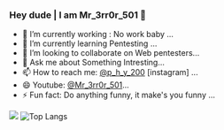 ### Hey dude | I am Mr_3rr0r_501 👋

<!--
**yuvarajucet/yuvarajucet** is a ✨ _special_ ✨ repository because its `README.md` (this file) appears on your GitHub profile.

Here are some ideas to get you started:
-->
- 🔭 I’m currently working : No work baby ...
- 🌱 I’m currently learning Pentesting ...
- 👯 I’m looking to collaborate on Web pentesters...
- 💬 Ask me about Something Intresting...
- 📫 How to reach me: <a href="https://instagram.com/p_h_y_200">@p_h_y_200</a> [instagram] ...
- 😄 Youtube: <a href="https://youtube.com/c/Mr3rr0r501">@Mr_3rr0r_501</a>...
- ⚡ Fun fact: Do anything funny, it make's you funny ...

![](https://github-readme-stats.vercel.app/api?username=yuvarajucet&theme=light&show_icons=true&title_color=FFD700&icon_color=4169E1&text_color=008000&bg_color=000)
![Top Langs](https://github-readme-stats.vercel.app/api/top-langs/?username=yuvarajucet&layout=compact&theme=dark&show_icons=true&title_color=FFD700&icon_color=4169E1&text_color=008000&bg_color=000)
